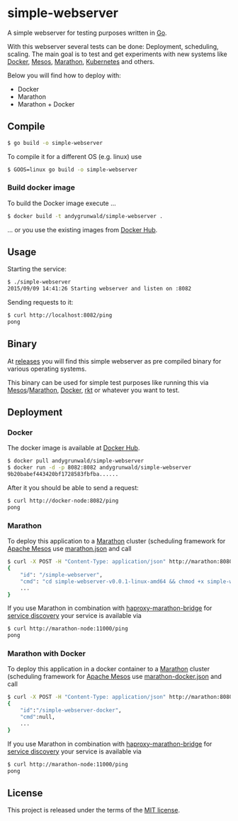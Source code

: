 # simple-webserver

A simple webserver for testing purposes written in [Go](http://golang.org/).

With this webserver several tests can be done: Deployment, scheduling, scaling.
The main goal is to test and get experiments with new systems like [Docker](https://www.docker.com/), [Mesos](http://mesos.apache.org/), [Marathon](https://mesosphere.github.io/marathon/), [Kubernetes](http://kubernetes.io/) and others.

Below you will find how to deploy with:

* Docker
* Marathon
* Marathon + Docker

## Compile

```sh
$ go build -o simple-webserver
```

To compile it for a different OS (e.g. linux) use

```sh
$ GOOS=linux go build -o simple-webserver
```

### Build docker image

To build the Docker image execute ...

```sh
$ docker build -t andygrunwald/simple-webserver .
```

... or you use the existing images from [Docker Hub](https://hub.docker.com/r/andygrunwald/simple-webserver/).

## Usage

Starting the service:

```sh
$ ./simple-webserver
2015/09/09 14:41:26 Starting webserver and listen on :8082
```

Sending requests to it:

```sh
$ curl http://localhost:8082/ping
pong
```

## Binary

At [releases](https://github.com/andygrunwald/simple-webserver/releases) you will find this simple webserver as pre compiled binary for various operating systems.

This binary can be used for simple test purposes like running this via [Mesos](http://mesos.apache.org/)/[Marathon](https://github.com/mesosphere/marathon), [Docker](https://www.docker.com/), [rkt](https://github.com/coreos/rkt) or whatever you want to test.

## Deployment

### Docker

The docker image is available at [Docker Hub](https://hub.docker.com/r/andygrunwald/simple-webserver/).

```sh
$ docker pull andygrunwald/simple-webserver
$ docker run -d -p 8082:8082 andygrunwald/simple-webserver
9b20babef443420bf1728583fbfba......
```

After it you should be able to send a request:

```sh
$ curl http://docker-node:8082/ping
pong
```

### Marathon

To deploy this application to a [Marathon](https://github.com/mesosphere/marathon) cluster (scheduling framework for [Apache Mesos](http://mesos.apache.org/) use [marathon.json](./marathon.json) and call

```sh
$ curl -X POST -H "Content-Type: application/json" http://marathon:8080/v2/apps -d@marathon.json
{
    "id": "/simple-webserver",
    "cmd": "cd simple-webserver-v0.0.1-linux-amd64 && chmod +x simple-webserver && ./simple-webserver --listen \":$PORT0\"",
	...
}
```

If you use Marathon in combination with [haproxy-marathon-bridge](https://open.mesosphere.com/tutorials/service-discovery/) for [service discovery](https://mesosphere.github.io/marathon/docs/service-discovery-load-balancing.html) your service is available via

```sh
$ curl http://marathon-node:11000/ping
pong
```

### Marathon with Docker

To deploy this application in a docker container to a [Marathon](https://github.com/mesosphere/marathon) cluster (scheduling framework for [Apache Mesos](http://mesos.apache.org/) use [marathon-docker.json](./marathon-docker.json) and call

```sh
$ curl -X POST -H "Content-Type: application/json" http://marathon:8080/v2/apps -d@marathon-docker.json
{
    "id":"/simple-webserver-docker",
    "cmd":null,
	...
}
```

If you use Marathon in combination with [haproxy-marathon-bridge](https://open.mesosphere.com/tutorials/service-discovery/) for [service discovery](https://mesosphere.github.io/marathon/docs/service-discovery-load-balancing.html) your service is available via

```sh
$ curl http://marathon-node:11000/ping
pong
```

## License

This project is released under the terms of the [MIT license](http://en.wikipedia.org/wiki/MIT_License).
